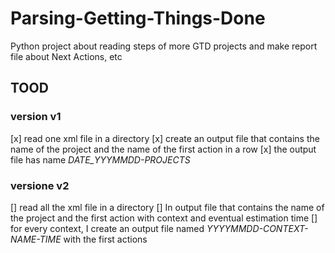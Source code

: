 # Parsing-Getting-Things-Done
Python project about reading steps of more GTD projects and make  report file about Next Actions, etc


## TOOD

### version v1

[x] read one xml file in a directory 
[x] create an output file that contains the name of the project and the name of the first action in a row
[x] the output file has name _DATE_YYYMMDD-PROJECTS_

### versione v2
[] read all the xml file in a directory 
[] In output file that contains the name of the project and the first action with context and eventual estimation time
[] for every context, I create an output file named _YYYYMMDD-CONTEXT-NAME-TIME_ with the first actions